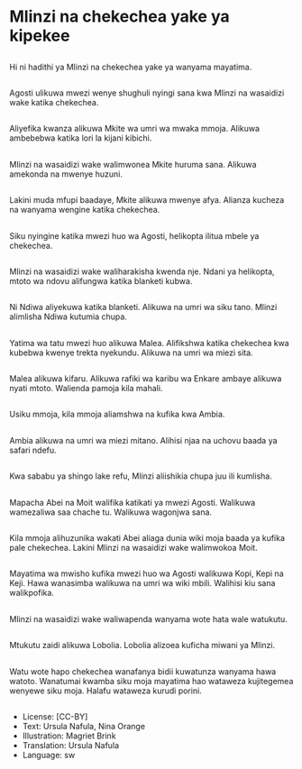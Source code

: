 # Mlinzi na chekechea yake ya kipekee

##
Hi ni hadithi ya Mlinzi
na chekechea yake ya
wanyama mayatima.

##
Agosti ulikuwa mwezi wenye
shughuli nyingi sana kwa
Mlinzi na wasaidizi wake katika
chekechea.

##
Aliyefika kwanza alikuwa
Mkite wa umri wa mwaka
mmoja.
Alikuwa ambebebwa
katika lori la kijani kibichi.

##
Mlinzi na wasaidizi wake
walimwonea Mkite huruma
sana.
Alikuwa amekonda na mwenye
huzuni.

##
Lakini muda mfupi baadaye,
Mkite alikuwa mwenye
afya.
Alianza kucheza na wanyama
wengine katika chekechea.

##
Siku nyingine katika mwezi huo
wa Agosti, helikopta ilitua
mbele ya chekechea.

##
Mlinzi na wasaidizi wake
waliharakisha kwenda nje.
Ndani ya helikopta, mtoto
wa ndovu alifungwa katika
blanketi kubwa.

##
Ni Ndiwa aliyekuwa katika
blanketi.
Alikuwa na umri wa siku tano.
Mlinzi alimlisha Ndiwa
kutumia chupa.

##
Yatima wa tatu mwezi huo
alikuwa Malea.
Alifikshwa katika chekechea
kwa kubebwa kwenye trekta
nyekundu.
Alikuwa na umri wa miezi
sita.

##
Malea alikuwa kifaru.
Alikuwa rafiki wa karibu wa
Enkare ambaye alikuwa nyati
mtoto.
Walienda pamoja kila
mahali.

##
Usiku mmoja, kila mmoja
aliamshwa na kufika kwa
Ambia.

##
Ambia alikuwa na umri wa
miezi mitano.
Alihisi njaa na uchovu
baada ya safari ndefu.

##
Kwa sababu ya shingo lake
refu, Mlinzi aliishikia
chupa juu ili kumlisha.

##
Mapacha Abei na Moit
walifika katikati ya
mwezi Agosti.
Walikuwa wamezaliwa
saa chache tu.
Walikuwa wagonjwa sana.

##
Kila mmoja alihuzunika
wakati Abei aliaga dunia
wiki moja baada ya kufika
pale chekechea.
Lakini Mlinzi na wasaidizi
wake walimwokoa Moit.

##
Mayatima wa mwisho kufika
mwezi huo wa Agosti
walikuwa Kopi, Kepi na Keji.
Hawa wanasimba walikuwa na
umri wa wiki mbili.
Walihisi kiu sana walikpofika.

##
Mlinzi na wasaidizi wake
waliwapenda wanyama wote
hata wale watukutu.

##
Mtukutu zaidi alikuwa Lobolia.
Lobolia alizoea kuficha miwani
ya Mlinzi.

##
Watu wote hapo chekechea
wanafanya bidii kuwatunza
wanyama hawa watoto.
Wanatumai kwamba siku moja
mayatima hao wataweza
kujitegemea wenyewe siku
moja.
Halafu wataweza kurudi porini.

##
* License: [CC-BY]
* Text: Ursula Nafula, Nina Orange
* Illustration: Magriet Brink
* Translation: Ursula Nafula
* Language: sw
